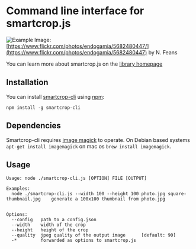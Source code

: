 # Command line interface for smartcrop.js

![Example](http://29a.ch/sandbox/2014/smartcrop/example.jpg)
Image: [https://www.flickr.com/photos/endogamia/5682480447/](https://www.flickr.com/photos/endogamia/5682480447) by N. Feans

You can learn more about smartcrop.js on the [library homepage](https://github.com/jwagner/smartcrop.js)

## Installation
You can install [smartcrop-cli](https://www.npmjs.com/package/smartcrop-cli) using [npm](https://www.npmjs.com/):
```
npm install -g smartcrop-cli
```

## Dependencies
Smartcrop-cli requires [image magick](https://www.imagemagick.org/) to operate.
On Debian based systems ```apt-get install imagemagick``` on mac os ```brew install imagemagick```.

## Usage

```
Usage: node ./smartcrop-cli.js [OPTION] FILE [OUTPUT]

Examples:
  node ./smartcrop-cli.js --width 100 --height 100 photo.jpg square-thumbnail.jpg    generate a 100x100 thumbnail from photo.jpg


Options:
  --config   path to a config.json
  --width    width of the crop
  --height   height of the crop
  --quality  jpeg quality of the output image      [default: 90]
  -*         forwarded as options to smartcrop.js
```
